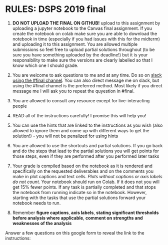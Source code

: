 # RULES: DSPS 2019 final

1.  **DO NOT UPLOAD THE FINAL ON GITHUB!** upload to this assignment by uploading a jupyter notebook to the Canvas final assignment. If you create the notebook on colab make sure you are able to download the notebook in time (especially if you had issues with this for the midterm) and uploading it to this assignment. You are allowed multiple submissions so feel free to upload partial solutions throughout (to be sure you have something uploaded by the deadline!) but it is your responsibility to make sure the versions are clearly labelled so that I know which one I should grade.

2. You are welcome to ask questions to me and at any time. Do so on [slack using the #final channel](https://dspsud2019.slack.com/archives/CPK314HLK). You can also direct message me on slack, but using the #final channel is the preferred method. Most likely if you direct message me I will ask you to repeat the quyestion in #final.

3. You are allowed to consult any resource except for live-interacting people

4. READ all of the instructions carefully! I promise this will help you!

5. You can use the hints that are linked to the instructions as you wish (also allowed to ignore them and come up with different ways to get the solution!) - you will not be penalized for using hints

6. You are allowed to use the shortcuts and partial solutions. If you go back and do the steps that lead to the partial solutions you will get points for those steps, even if they are performed after you performed later tasks
 

7. Your grade is compiled based on the notebook as it is rendered and specifically on the requested deliverables and on the comments you make in plot captions and text cells. *Plots without captions or axis labels do not count.* Your notebook should run on Colab. If it does not you will get 15% fewer points. If any task is partially completed and that stops the notebook from running indicate so in the notebook. However, starting with the tasks that use the partial solutions forward your notebook needs to run.

8. Remember **figure captions**, **axis labels**, **stating significant thresholds before analysis where applicable**, **comment on strengths and weaknesses of the analysis**

Answer a few questions on this google form to reveal the link to the instructions:

